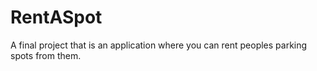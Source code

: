 # RentASpot
A final project that is an application where you can rent peoples parking spots from them.

